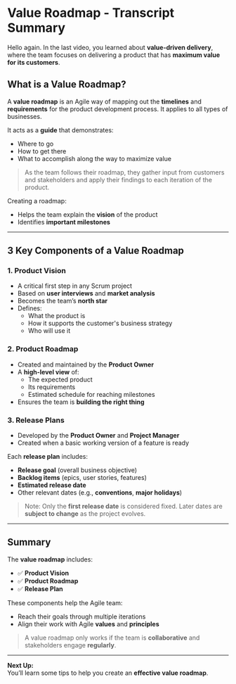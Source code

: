 # Value Roadmap - Transcript Summary

Hello again. In the last video, you learned about **value-driven delivery**, where the team focuses on delivering a product that has **maximum value for its customers**.

## What is a Value Roadmap?

A **value roadmap** is an Agile way of mapping out the **timelines** and **requirements** for the product development process. It applies to all types of businesses.

It acts as a **guide** that demonstrates:
- Where to go
- How to get there
- What to accomplish along the way to maximize value

> As the team follows their roadmap, they gather input from customers and stakeholders and apply their findings to each iteration of the product.

Creating a roadmap:
- Helps the team explain the **vision** of the product
- Identifies **important milestones**

---

## 3 Key Components of a Value Roadmap

### 1. **Product Vision**
- A critical first step in any Scrum project
- Based on **user interviews** and **market analysis**
- Becomes the team’s **north star**
- Defines:
  - What the product is
  - How it supports the customer's business strategy
  - Who will use it

### 2. **Product Roadmap**
- Created and maintained by the **Product Owner**
- A **high-level view** of:
  - The expected product
  - Its requirements
  - Estimated schedule for reaching milestones
- Ensures the team is **building the right thing**

### 3. **Release Plans**
- Developed by the **Product Owner** and **Project Manager**
- Created when a basic working version of a feature is ready

Each **release plan** includes:
- **Release goal** (overall business objective)
- **Backlog items** (epics, user stories, features)
- **Estimated release date**
- Other relevant dates (e.g., **conventions**, **major holidays**)

> Note: Only the **first release date** is considered fixed. Later dates are **subject to change** as the project evolves.

---

## Summary

The **value roadmap** includes:
- ✅ **Product Vision**
- ✅ **Product Roadmap**
- ✅ **Release Plan**

These components help the Agile team:
- Reach their goals through multiple iterations
- Align their work with Agile **values** and **principles**

> A value roadmap only works if the team is **collaborative** and stakeholders engage **regularly**.

---

**Next Up:**  
You’ll learn some tips to help you create an **effective value roadmap**.

